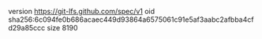 version https://git-lfs.github.com/spec/v1
oid sha256:6c094fe0b686acaec449d93864a6575061c91e5af3aabc2afbba4cfd29a85ccc
size 8190
